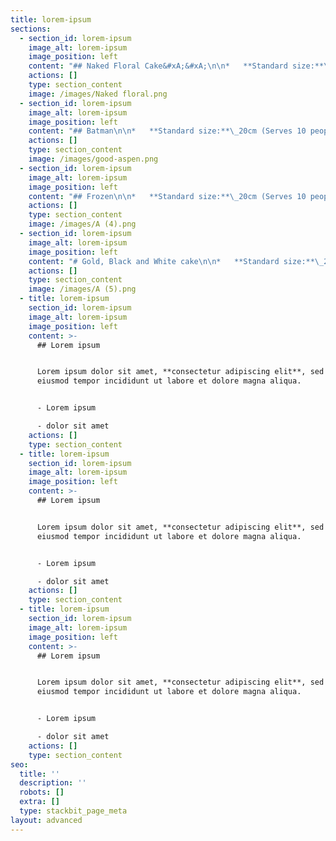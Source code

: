 ```yaml
---
title: lorem-ipsum
sections:
  - section_id: lorem-ipsum
    image_alt: lorem-ipsum
    image_position: left
    content: "## Naked Floral Cake&#xA;&#xA;\n\n*   **Standard size:**\_20cm (Serves 10 people)\n\n<!---->\n\n*   **Standard flavours:**\_Chocolate / Vanilla\n\n<!---->\n\n*   **Pricing from:**\_R750\\*\n\n***~~Personalised Topper***\n"
    actions: []
    type: section_content
    image: /images/Naked floral.png
  - section_id: lorem-ipsum
    image_alt: lorem-ipsum
    image_position: left
    content: "## Batman\n\n*   **Standard size:**\_20cm (Serves 10 people)\n\n*   **Standard flavours:**\_Chocolate / Vanilla\n\n*   **Pricing from:**\_R800\n"
    actions: []
    type: section_content
    image: /images/good-aspen.png
  - section_id: lorem-ipsum
    image_alt: lorem-ipsum
    image_position: left
    content: "## Frozen\n\n*   **Standard size:**\_20cm (Serves 10 people)\n\n*   **Standard flavours:**\_Chocolate / Vanilla\n\n*   **Pricing from:**\_R500\n\n**\\*~~Non-edible figurines**\n\n**\\*~~To be ordered 10 days prior**\n"
    actions: []
    type: section_content
    image: /images/A (4).png
  - section_id: lorem-ipsum
    image_alt: lorem-ipsum
    image_position: left
    content: "# Gold, Black and White cake\n\n*   **Standard size:**\_20cm (Serves 10 people)\n\n*   **Standard flavours:**\_Chocolate / Vanilla\n\n*   **Pricing from:**\_R600\n\n***~~Topper***\n"
    actions: []
    type: section_content
    image: /images/A (5).png
  - title: lorem-ipsum
    section_id: lorem-ipsum
    image_alt: lorem-ipsum
    image_position: left
    content: >-
      ## Lorem ipsum


      Lorem ipsum dolor sit amet, **consectetur adipiscing elit**, sed do
      eiusmod tempor incididunt ut labore et dolore magna aliqua.


      - Lorem ipsum

      - dolor sit amet
    actions: []
    type: section_content
  - title: lorem-ipsum
    section_id: lorem-ipsum
    image_alt: lorem-ipsum
    image_position: left
    content: >-
      ## Lorem ipsum


      Lorem ipsum dolor sit amet, **consectetur adipiscing elit**, sed do
      eiusmod tempor incididunt ut labore et dolore magna aliqua.


      - Lorem ipsum

      - dolor sit amet
    actions: []
    type: section_content
  - title: lorem-ipsum
    section_id: lorem-ipsum
    image_alt: lorem-ipsum
    image_position: left
    content: >-
      ## Lorem ipsum


      Lorem ipsum dolor sit amet, **consectetur adipiscing elit**, sed do
      eiusmod tempor incididunt ut labore et dolore magna aliqua.


      - Lorem ipsum

      - dolor sit amet
    actions: []
    type: section_content
seo:
  title: ''
  description: ''
  robots: []
  extra: []
  type: stackbit_page_meta
layout: advanced
---
```


